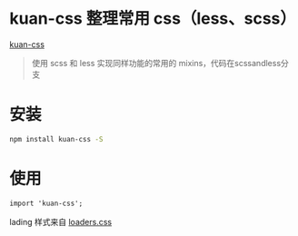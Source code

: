 # kuan-css 整理常用 css（less、scss）

[kuan-css](https://kuan1.github.io/kuan-css)

> 使用 scss 和 less 实现同样功能的常用的 mixins，代码在scssandless分支

# 安装

```bash
npm install kuan-css -S
```

# 使用

```css
import 'kuan-css';
```

lading 样式来自 [loaders.css](https://github.com/ConnorAtherton/loaders.css)
